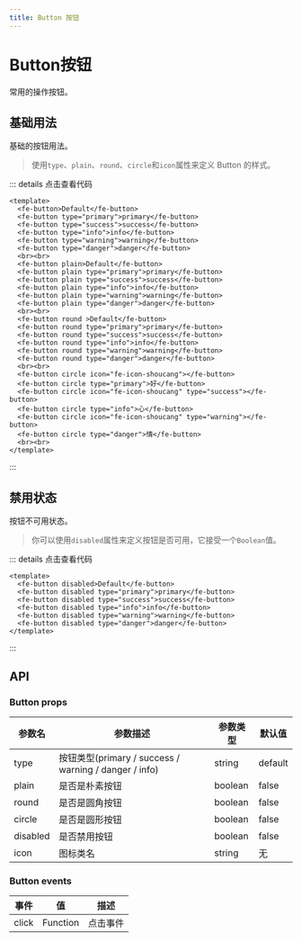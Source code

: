 ```yaml
---
title: Button 按钮
---
```


# Button按钮
常用的操作按钮。

## 基础用法

基础的按钮用法。

<script>
export default {
  data() {
    return {
      // button: '默认'
    }
  }
}
</script>

<template>
  <br>   
  <fe-button>Default</fe-button>
  <fe-button type="primary">primary</fe-button>
  <fe-button type="success">success</fe-button>
  <fe-button type="info">info</fe-button>
  <fe-button type="warning">warning</fe-button>
  <fe-button type="danger">danger</fe-button>
  <br><br>
  <fe-button plain>Default</fe-button>
  <fe-button plain type="primary">primary</fe-button>
  <fe-button plain type="success">success</fe-button>
  <fe-button plain type="info">info</fe-button>
  <fe-button plain type="warning">warning</fe-button>
  <fe-button plain type="danger">danger</fe-button>
  <br><br>
  <fe-button round >Default</fe-button>
  <fe-button round type="primary">primary</fe-button>
  <fe-button round type="success">success</fe-button>
  <fe-button round type="info">info</fe-button>
  <fe-button round type="warning">warning</fe-button>
  <fe-button round type="danger">danger</fe-button>
  <br><br>
  <fe-button circle icon="fe-icon-shoucang"></fe-button>
  <fe-button circle type="primary">好</fe-button>
  <fe-button circle icon="fe-icon-shoucang" type="success"></fe-button>
  <fe-button circle type="info">心</fe-button>
  <fe-button circle icon="fe-icon-shoucang" type="warning"></fe-button>
  <fe-button circle type="danger">情</fe-button>
  <br><br>
</template>

> 使用`type`、`plain`、`round`、`circle`和`icon`属性来定义 Button 的样式。

::: details 点击查看代码
``` vue
<template>
  <fe-button>Default</fe-button>
  <fe-button type="primary">primary</fe-button>
  <fe-button type="success">success</fe-button>
  <fe-button type="info">info</fe-button>
  <fe-button type="warning">warning</fe-button>
  <fe-button type="danger">danger</fe-button>
  <br><br>
  <fe-button plain>Default</fe-button>
  <fe-button plain type="primary">primary</fe-button>
  <fe-button plain type="success">success</fe-button>
  <fe-button plain type="info">info</fe-button>
  <fe-button plain type="warning">warning</fe-button>
  <fe-button plain type="danger">danger</fe-button>
  <br><br>
  <fe-button round >Default</fe-button>
  <fe-button round type="primary">primary</fe-button>
  <fe-button round type="success">success</fe-button>
  <fe-button round type="info">info</fe-button>
  <fe-button round type="warning">warning</fe-button>
  <fe-button round type="danger">danger</fe-button>
  <br><br>
  <fe-button circle icon="fe-icon-shoucang"></fe-button>
  <fe-button circle type="primary">好</fe-button>
  <fe-button circle icon="fe-icon-shoucang" type="success"></fe-button>
  <fe-button circle type="info">心</fe-button>
  <fe-button circle icon="fe-icon-shoucang" type="warning"></fe-button>
  <fe-button circle type="danger">情</fe-button>
  <br><br>
</template>
```
:::

## 禁用状态

按钮不可用状态。

<template>
  <fe-button disabled>Default</fe-button>
  <fe-button disabled type="primary">primary</fe-button>
  <fe-button disabled type="success">success</fe-button>
  <fe-button disabled type="info">info</fe-button>
  <fe-button disabled type="warning">warning</fe-button>
  <fe-button disabled type="danger">danger</fe-button>
</template>

> 你可以使用`disabled`属性来定义按钮是否可用，它接受一个`Boolean`值。

::: details 点击查看代码
``` vue
<template>
  <fe-button disabled>Default</fe-button>
  <fe-button disabled type="primary">primary</fe-button>
  <fe-button disabled type="success">success</fe-button>
  <fe-button disabled type="info">info</fe-button>
  <fe-button disabled type="warning">warning</fe-button>
  <fe-button disabled type="danger">danger</fe-button>
</template>
```
:::

## API
### Button props

| 参数名 | 参数描述 | 参数类型 | 默认值 |
|---------- |-------------- |--------------------------------  |-------- |
| type | 按钮类型(primary / success / warning / danger / info) | string | default |
| plain | 是否是朴素按钮 | boolean | false |
| round | 是否是圆角按钮 | boolean | false |
| circle | 是否是圆形按钮 | boolean | false |
| disabled | 是否禁用按钮 | boolean | false |
| icon | 图标类名 | string | 无 |

### Button events
| 事件 | 值 | 描述 |
| ------| ------ | ------ |
| click | Function | 点击事件 |